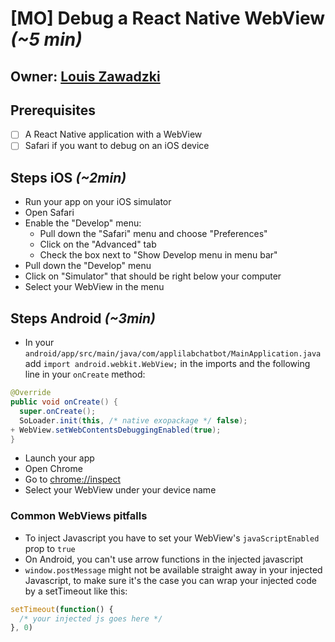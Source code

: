 # [MO] Debug a React Native WebView *(~5 min)*

## Owner: [Louis Zawadzki](https://github.com/louiszawadzki)

## Prerequisites
- [ ] A React Native application with a WebView
- [ ] Safari if you want to debug on an iOS device

## Steps iOS *(~2min)*

- Run your app on your iOS simulator
- Open Safari
- Enable the "Develop" menu:
  - Pull down the "Safari" menu and choose "Preferences"
  - Click on the "Advanced" tab
  - Check the box next to "Show Develop menu in menu bar"
- Pull down the "Develop" menu
- Click on "Simulator" that should be right below your computer
- Select your WebView in the menu  

## Steps Android *(~3min)*

- In your `android/app/src/main/java/com/applilabchatbot/MainApplication.java` add `import android.webkit.WebView;` in the imports and the following line in your `onCreate` method:

```java
@Override
public void onCreate() {
  super.onCreate();
  SoLoader.init(this, /* native exopackage */ false);
+ WebView.setWebContentsDebuggingEnabled(true);
}
```

- Launch your app
- Open Chrome
- Go to [chrome://inspect](chrome://inspect)
- Select your WebView under your device name

### Common WebViews pitfalls

- To inject Javascript you have to set your WebView's `javaScriptEnabled` prop to `true`
- On Android, you can't use arrow functions in the injected javascript
- `window.postMessage` might not be available straight away in your injected Javascript, to make sure it's the case you can wrap your injected code by a setTimeout like this:

```js
setTimeout(function() {
  /* your injected js goes here */
}, 0)
```
